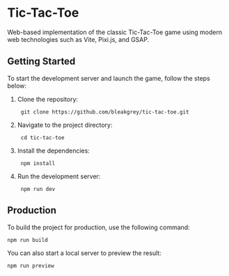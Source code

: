 # Tic-Tac-Toe
Web-based implementation of the classic Tic-Tac-Toe game using modern web technologies such as Vite, Pixi.js, and GSAP.
	
	

## Getting Started
To start the development server and launch the game, follow the steps below:

1. Clone the repository:

		git clone https://github.com/bleakgrey/tic-tac-toe.git

2. Navigate to the project directory:

		cd tic-tac-toe

3. Install the dependencies:

		npm install

4. Run the development server:

		npm run dev

## Production
To build the project for production, use the following command:

	npm run build

You can also start a local server to preview the result:

	npm run preview
